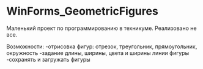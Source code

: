 # WinForms_GeometricFigures

Маленький проект по программированию в техникуме.
Реализовано не все.

Возможности:
-отрисовка фигур: отрезок, треугольник, прямоугольник, окружность
-задание длины, ширины, цвета и ширины линии фигуры
-сохранять и загружать фигуры
